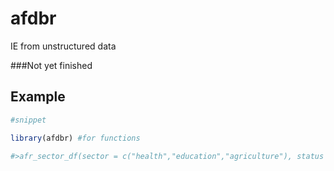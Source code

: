 # afdbr

IE from unstructured data 

###Not yet finished

## Example

``` r
#snippet

library(afdbr) #for functions

#>afr_sector_df(sector = c("health","education","agriculture"), status = c("ongoing","approved"), na.rm = TRUE)

``` 
